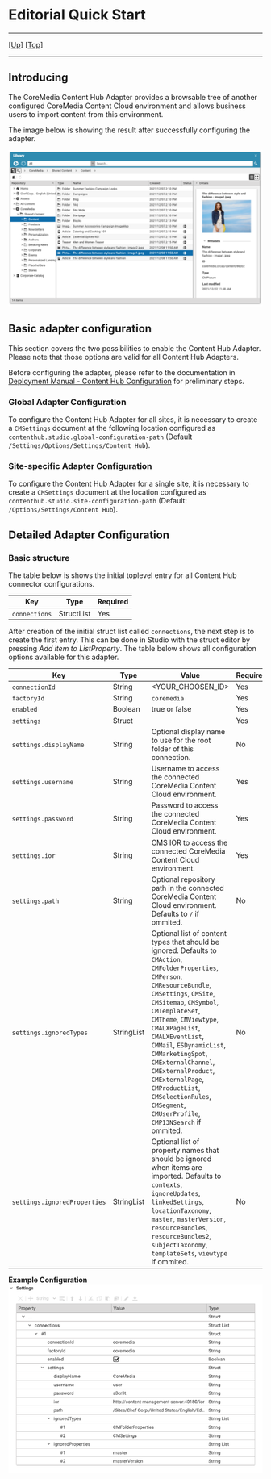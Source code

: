 # Editorial Quick Start

--------------------------------------------------------------------------------

\[[Up](README.md)\] \[[Top](#top)\]

--------------------------------------------------------------------------------

## Introducing

The CoreMedia Content Hub Adapter provides a browsable tree of another configured CoreMedia Content Cloud environment and allows business users to import content from this environment. 

The image below is showing the result after successfully configuring the adapter.

![Image1: Studio appearance with configured adapters](images/editorial/editorial-documentation_1.png)

## Basic adapter configuration
This section covers the two possibilities to enable the Content Hub Adapter. Please note that those options are valid for all Content Hub Adapters.

Before configuring the adapter, please refer to the documentation in [Deployment Manual - Content Hub Configuration](https://documentation.coremedia.com/cmcc-11/artifacts/2110/webhelp/deployment-en/content/Studio-Contenthub-Configuration.html) for preliminary steps.

### Global Adapter Configuration
To configure the Content Hub Adapter for all sites, it is necessary to create a `CMSettings` document at the following location configured as `contenthub.studio.global-configuration-path` (Default `/Settings/Options/Settings/Content Hub`).

### Site-specific Adapter Configuration
To configure the Content Hub Adapter for a single site, it is necessary to create a `CMSettings` document at the location configured as `contenthub.studio.site-configuration-path` (Default: 	`/Options/Settings/Content Hub`).


## Detailed Adapter Configuration

### Basic structure
The table below is shows the initial toplevel entry for all Content Hub connector configurations.

| Key         | Type       | Required   |
|-------------|------------|------------|
| `connections` | StructList | Yes        |

After creation of the initial struct list called `connections`, the next step is to create the first entry. This can be done in Studio with the struct editor by pressing _Add item to ListProperty_. The table below shows all configuration options available for this adapter.

| Key           | Type       | Value                 | Required   |
|---------------|------------|------------           |------------|
| `connectionId`  | String      | <YOUR_CHOOSEN_ID>    | Yes        |
| `factoryId`     | String      | `coremedia` | Yes        |
| `enabled`       | Boolean     | true or false        | Yes        |
| `settings`       | Struct     |                      | Yes        |
| `settings.displayName`       | String     | Optional display name to use for the root folder of this connection.                      | No        |
| `settings.username`       | String     | Username to access the connected CoreMedia Content Cloud environment.                      | Yes        |
| `settings.password`       | String     | Password to access the connected CoreMedia Content Cloud environment.                      | Yes        |
| `settings.ior`       | String     | CMS IOR to access the connected CoreMedia Content Cloud environment.                      | Yes        |
| `settings.path`       | String     | Optional repository path in the connected CoreMedia Content Cloud environment. Defaults to `/` if ommited. | No        |
| `settings.ignoredTypes`       | StringList     | Optional list of content types that should be ignored. Defaults to `CMAction`, `CMFolderProperties`, `CMPerson`, `CMResourceBundle`, `CMSettings`, `CMSite`, `CMSitemap`, `CMSymbol`, `CMTemplateSet`, `CMTheme`, `CMViewtype`, `CMALXPageList`, `CMALXEventList`, `CMMail`, `ESDynamicList`, `CMMarketingSpot`, `CMExternalChannel`, `CMExternalProduct`, `CMExternalPage`, `CMProductList`, `CMSelectionRules`, `CMSegment`, `CMUserProfile`, `CMP13NSearch` if ommited. | No        |
| `settings.ignoredProperties`       | StringList     | Optional list of property names that should be ignored when items are imported. Defaults to `contexts`, `ignoreUpdates`, `linkedSettings`, `locationTaxonomy`, `master`, `masterVersion`, `resourceBundles`, `resourceBundles2`, `subjectTaxonomy`, `templateSets`, `viewtype` if ommited. | No        |

**Example Configuration**
![Image2: Example Adapter Configuration](images/editorial/editorial-documentation_2.png)
